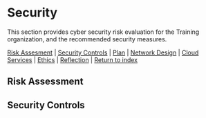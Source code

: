 # Security
This section provides cyber security risk evaluation for the Training organization, and the recommended security measures. 

[Risk Assesment](#risk-assessment) | [Security Controls](#security-controls) | [Plan](./plan.md) | [Network Design](./network.md) | [Cloud Services](./cloud.md) | [Ethics](./ethics.md) | [Reflection](./reflection.md) | [Return to index](./README.md)

## Risk Assessment

## Security Controls
